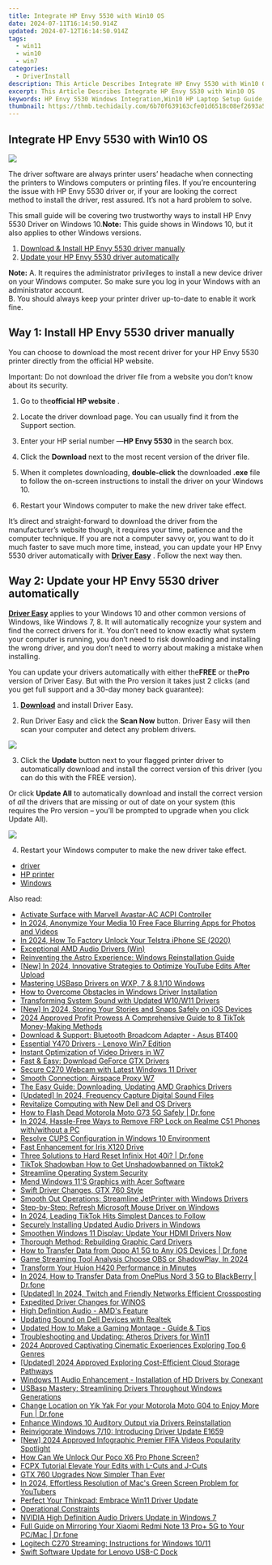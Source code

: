 ```yaml
---
title: Integrate HP Envy 5530 with Win10 OS
date: 2024-07-11T16:14:50.914Z
updated: 2024-07-12T16:14:50.914Z
tags:
  - win11
  - win10
  - win7
categories:
  - DriverInstall
description: This Article Describes Integrate HP Envy 5530 with Win10 OS
excerpt: This Article Describes Integrate HP Envy 5530 with Win10 OS
keywords: HP Envy 5530 Windows Integration,Win10 HP Laptop Setup Guide,HP Laptop Compatibility with Windows 10,Integrate Win10 in Envy Series Laptops,HP Envy 5530 OS Update Instructions,Installing Win10 on HP Laptops,Optimizing HP Envy 5530 Performance with Win10
thumbnail: https://thmb.techidaily.com/6b70f639163cfe01d6518c08ef2693a5f686b7373d5c47d7a53f258bef450907.jpg
---
```


## Integrate HP Envy 5530 with Win10 OS

![](https://images.drivereasy.com/wp-content/uploads/2018/02/img_5a8012476217a.jpg)

 The driver software are always printer users’ headache when connecting the printers to Windows computers or printing files. If you’re encountering the issue with HP Envy 5530 driver or, if your are looking the correct method to install the driver, rest assured. It’s not a hard problem to solve.

 This small guide will be covering two trustworthy ways to install HP Envy 5530 Driver on Windows 10.**Note:** This guide shows in Windows 10, but it also applies to other Windows versions.

1. [Download & Install HP Envy 5530 driver manually](#way1)
2. [Update your HP Envy 5530 driver automatically](#way2)

**Note:**
 A. It requires the administrator privileges to install a new device driver on your Windows computer. So make sure you log in your Windows with an administrator account.  
 B. You should always keep your printer driver up-to-date to enable it work fine.

## Way 1: Install HP Envy 5530 driver manually

 You can choose to download the most recent driver for your HP Envy 5530 printer directly from the official HP website.

 Important: Do not download the driver file from a website you don’t know about its security.

 1) Go to the**official HP website** .

 2) Locate the driver download page. You can usually find it from the Support section.

 3) Enter your HP serial number —**HP Envy 5530**  in the search box.

 4) Click the **Download**  next to the most recent version of the driver file.

 5) When it completes downloading, **double-click**  the downloaded **.exe**  file to follow the on-screen instructions to install the driver on your Windows 10.

 6) Restart your Windows computer to make the new driver take effect.

 It’s direct and straight-forward to download the driver from the manufacturer’s website though, it requires your time, patience and the computer technique. If you are not a computer savvy or, you want to do it much faster to save much more time, instead, you can update your HP Envy 5530 driver automatically with **[Driver Easy](https://tools.techidaily.com/drivereasy/download/)**  . Follow the next way then.

## Way 2: Update your HP Envy 5530 driver automatically

**[Driver Easy](https://tools.techidaily.com/drivereasy/download/)**  applies to your Windows 10 and other common versions of Windows, like Windows 7, 8\. It will automatically recognize your system and find the correct drivers for it. You don’t need to know exactly what system your computer is running, you don’t need to risk downloading and installing the wrong driver, and you don’t need to worry about making a mistake when installing.

 You can update your drivers automatically with either the**FREE** or the**Pro** version of Driver Easy. But with the Pro version it takes just 2 clicks (and you get full support and a 30-day money back guarantee):

 1) **[Download](https://tools.techidaily.com/drivereasy/download/)**   and install Driver Easy.

 2) Run Driver Easy and click the **Scan Now**   button. Driver Easy will then scan your computer and detect any problem drivers.

![](https://images.drivereasy.com/wp-content/uploads/2018/02/img_5a80170227025.jpg)

3) Click the **Update**  button next to your flagged printer driver to automatically download and install the correct version of this driver (you can do this with the FREE version).

Or click **Update All**  to automatically download and install the correct version of _all_  the drivers that are missing or out of date on your system (this requires the Pro version – you’ll be prompted to upgrade when you click Update All).

![](https://images.drivereasy.com/wp-content/uploads/2018/02/img_5a80184c31794.jpg)

4) Restart your Windows computer to make the new driver take effect.

* [driver](https://tools.techidaily.com/drivereasy/download/)
* [HP printer](https://tools.techidaily.com/drivereasy/download/)
* [Windows](https://tools.techidaily.com/drivereasy/download/)

<ins class="adsbygoogle"
     style="display:block"
     data-ad-format="autorelaxed"
     data-ad-client="ca-pub-7571918770474297"
     data-ad-slot="1223367746"></ins>



<ins class="adsbygoogle"
     style="display:block"
     data-ad-client="ca-pub-7571918770474297"
     data-ad-slot="8358498916"
     data-ad-format="auto"
     data-full-width-responsive="true"></ins>



<span class="atpl-alsoreadstyle">Also read:</span>
<div><ul>
<li><a href="https://driver-install.techidaily.com/activate-surface-with-marvell-avastar-ac-acpi-controller/"><u>Activate Surface with Marvell Avastar-AC ACPI Controller</u></a></li>
<li><a href="https://smart-video-creator.techidaily.com/in-2024-anonymize-your-media-10-free-face-blurring-apps-for-photos-and-videos/"><u>In 2024, Anonymize Your Media 10 Free Face Blurring Apps for Photos and Videos</u></a></li>
<li><a href="https://sim-unlock.techidaily.com/in-2024-how-to-factory-unlock-your-telstra-iphone-se-2020-by-drfone-ios/"><u>In 2024, How To Factory Unlock Your Telstra iPhone SE (2020)</u></a></li>
<li><a href="https://driver-install.techidaily.com/exceptional-amd-audio-drivers-win/"><u>Exceptional AMD Audio Drivers (Win)</u></a></li>
<li><a href="https://driver-install.techidaily.com/reinventing-the-astro-experience-windows-reinstallation-guide/"><u>Reinventing the Astro Experience: Windows Reinstallation Guide</u></a></li>
<li><a href="https://youtube-data.techidaily.com/n-2024-innovative-strategies-to-optimize-youtube-edits-after-upload/"><u>[New] In 2024, Innovative Strategies to Optimize YouTube Edits After Upload</u></a></li>
<li><a href="https://driver-install.techidaily.com/mastering-usbasp-drivers-on-wxp-7-and-8110-windows/"><u>Mastering USBasp Drivers on WXP, 7 & 8.1/10 Windows</u></a></li>
<li><a href="https://driver-install.techidaily.com/how-to-overcome-obstacles-in-windows-driver-installation/"><u>How to Overcome Obstacles in Windows Driver Installation</u></a></li>
<li><a href="https://driver-install.techidaily.com/transforming-system-sound-with-updated-w10w11-drivers/"><u>Transforming System Sound with Updated W10/W11 Drivers</u></a></li>
<li><a href="https://instagram-clips.techidaily.com/new-in-2024-storing-your-stories-and-snaps-safely-on-ios-devices/"><u>[New] In 2024, Storing Your Stories and Snaps Safely on iOS Devices</u></a></li>
<li><a href="https://tiktok-video-recordings.techidaily.com/2024-approved-profit-prowess-a-comprehensive-guide-to-8-tiktok-money-making-methods/"><u>2024 Approved  Profit Prowess  A Comprehensive Guide to 8 TikTok Money-Making Methods</u></a></li>
<li><a href="https://driver-install.techidaily.com/download-and-support-bluetooth-broadcom-adapter-asus-bt400/"><u>Download & Support: Bluetooth Broadcom Adapter - Asus BT400</u></a></li>
<li><a href="https://driver-install.techidaily.com/essential-y470-drivers-lenovo-win7-edition/"><u>Essential Y470 Drivers - Lenovo Win7 Edition</u></a></li>
<li><a href="https://driver-install.techidaily.com/instant-optimization-of-video-drivers-in-w7/"><u>Instant Optimization of Video Drivers in W7</u></a></li>
<li><a href="https://driver-install.techidaily.com/fast-and-easy-download-geforce-gtx-drivers/"><u>Fast & Easy: Download GeForce GTX Drivers</u></a></li>
<li><a href="https://driver-install.techidaily.com/secure-c270-webcam-with-latest-windows-11-driver/"><u>Secure C270 Webcam with Latest Windows 11 Driver</u></a></li>
<li><a href="https://driver-install.techidaily.com/smooth-connection-airspace-proxy-w7/"><u>Smooth Connection: Airspace Proxy W7</u></a></li>
<li><a href="https://driver-install.techidaily.com/the-easy-guide-downloading-updating-amd-graphics-drivers/"><u>The Easy Guide: Downloading, Updating AMD Graphics Drivers</u></a></li>
<li><a href="https://digital-screen-recording.techidaily.com/updated-in-2024-frequency-capture-digital-sound-files/"><u>[Updated] In 2024, Frequency Capture  Digital Sound Files</u></a></li>
<li><a href="https://driver-install.techidaily.com/revitalize-computing-with-new-dell-and-os-drivers/"><u>Revitalize Computing with New Dell and OS Drivers</u></a></li>
<li><a href="https://howto.techidaily.com/how-to-flash-dead-motorola-moto-g73-5g-safely-drfone-by-drfone-fix-android-problems-fix-android-problems/"><u>How to Flash Dead Motorola Moto G73 5G Safely | Dr.fone</u></a></li>
<li><a href="https://android-frp.techidaily.com/in-2024-hassle-free-ways-to-remove-frp-lock-on-realme-c51-phones-withwithout-a-pc-by-drfone-android/"><u>In 2024, Hassle-Free Ways to Remove FRP Lock on Realme C51 Phones with/without a PC</u></a></li>
<li><a href="https://driver-install.techidaily.com/resolve-cups-configuration-in-windows-10-environment/"><u>Resolve CUPS Configuration in Windows 10 Environment</u></a></li>
<li><a href="https://driver-install.techidaily.com/fast-enhancement-for-iris-x120-drive/"><u>Fast Enhancement for Iris X120 Drive</u></a></li>
<li><a href="https://techidaily.com/three-solutions-to-hard-reset-infinix-hot-40i-drfone-by-drfone-reset-android-reset-android/"><u>Three Solutions to Hard Reset Infinix Hot 40i? | Dr.fone</u></a></li>
<li><a href="https://tiktok-video-recordings.techidaily.com/tiktok-shadowban-how-to-get-unshadowbanned-on-tiktok2/"><u>TikTok Shadowban  How to Get Unshadowbanned on Tiktok2</u></a></li>
<li><a href="https://driver-install.techidaily.com/streamline-operating-system-security/"><u>Streamline Operating System Security</u></a></li>
<li><a href="https://driver-install.techidaily.com/mend-windows-11s-graphics-with-acer-software/"><u>Mend Windows 11'S Graphics with Acer Software</u></a></li>
<li><a href="https://driver-install.techidaily.com/swift-driver-changes-gtx-760-style/"><u>Swift Driver Changes, GTX 760 Style</u></a></li>
<li><a href="https://driver-install.techidaily.com/smooth-out-operations-streamline-jetprinter-with-windows-drivers/"><u>Smooth Out Operations: Streamline JetPrinter with Windows Drivers</u></a></li>
<li><a href="https://driver-install.techidaily.com/step-by-step-refresh-microsoft-mouse-driver-on-windows/"><u>Step-by-Step: Refresh Microsoft Mouse Driver on Windows</u></a></li>
<li><a href="https://tiktok-clips.techidaily.com/in-2024-leading-tiktok-hits-simplest-dances-to-follow/"><u>In 2024, Leading TikTok Hits  Simplest Dances to Follow</u></a></li>
<li><a href="https://driver-install.techidaily.com/securely-installing-updated-audio-drivers-in-windows/"><u>Securely Installing Updated Audio Drivers in Windows</u></a></li>
<li><a href="https://driver-install.techidaily.com/smoothen-windows-11-display-update-your-hdmi-drivers-now/"><u>Smoothen Windows 11 Display: Update Your HDMI Drivers Now</u></a></li>
<li><a href="https://driver-install.techidaily.com/thorough-method-rebuilding-graphic-card-drivers/"><u>Thorough Method: Rebuilding Graphic Card Drivers</u></a></li>
<li><a href="https://android-transfer.techidaily.com/how-to-transfer-data-from-oppo-a1-5g-to-any-ios-devices-drfone-by-drfone-transfer-from-android-transfer-from-android/"><u>How to Transfer Data from Oppo A1 5G to Any iOS Devices | Dr.fone</u></a></li>
<li><a href="https://digital-screen-recording.techidaily.com/game-streaming-tool-analysis-choose-obs-or-shadowplay-in-2024/"><u>Game Streaming Tool Analysis  Choose OBS or ShadowPlay, In 2024</u></a></li>
<li><a href="https://driver-install.techidaily.com/transform-your-huion-h420-performance-in-minutes/"><u>Transform Your Huion H420 Performance in Minutes</u></a></li>
<li><a href="https://android-transfer.techidaily.com/in-2024-how-to-transfer-data-from-oneplus-nord-3-5g-to-blackberry-drfone-by-drfone-transfer-from-android-transfer-from-android/"><u>In 2024, How to Transfer Data from OnePlus Nord 3 5G to BlackBerry | Dr.fone</u></a></li>
<li><a href="https://facebook-clips.techidaily.com/updated-in-2024-twitch-and-friendly-networks-efficient-crossposting/"><u>[Updated] In 2024, Twitch and Friendly Networks  Efficient Crossposting</u></a></li>
<li><a href="https://driver-install.techidaily.com/expedited-driver-changes-for-winos/"><u>Expedited Driver Changes for WINOS</u></a></li>
<li><a href="https://driver-install.techidaily.com/high-definition-audio-amds-feature/"><u>High Definition Audio - AMD's Feature</u></a></li>
<li><a href="https://driver-install.techidaily.com/updating-sound-on-dell-devices-with-realtek/"><u>Updating Sound on Dell Devices with Realtek</u></a></li>
<li><a href="https://ai-editing-video.techidaily.com/updated-how-to-make-a-gaming-montage-guide-and-tips/"><u>Updated How to Make a Gaming Montage - Guide & Tips</u></a></li>
<li><a href="https://driver-install.techidaily.com/troubleshooting-and-updating-atheros-drivers-for-win11/"><u>Troubleshooting and Updating: Atheros Drivers for Win11</u></a></li>
<li><a href="https://extra-tips.techidaily.com/2024-approved-captivating-cinematic-experiences-exploring-top-6-genres/"><u>2024 Approved  Captivating Cinematic Experiences  Exploring Top 6 Genres</u></a></li>
<li><a href="https://fox-glue.techidaily.com/updated-2024-approved-exploring-cost-efficient-cloud-storage-pathways/"><u>[Updated] 2024 Approved  Exploring Cost-Efficient Cloud Storage Pathways</u></a></li>
<li><a href="https://driver-install.techidaily.com/windows-11-audio-enhancement-installation-of-hd-drivers-by-conexant/"><u>Windows 11 Audio Enhancement - Installation of HD Drivers by Conexant</u></a></li>
<li><a href="https://driver-install.techidaily.com/usbasp-mastery-streamlining-drivers-throughout-windows-generations/"><u>USBasp Mastery: Streamlining Drivers Throughout Windows Generations</u></a></li>
<li><a href="https://location-social.techidaily.com/change-location-on-yik-yak-for-your-motorola-moto-g04-to-enjoy-more-fun-drfone-by-drfone-virtual-android/"><u>Change Location on Yik Yak For your Motorola Moto G04 to Enjoy More Fun | Dr.fone</u></a></li>
<li><a href="https://driver-install.techidaily.com/enhance-windows-10-auditory-output-via-drivers-reinstallation/"><u>Enhance Windows 10 Auditory Output via Drivers Reinstallation</u></a></li>
<li><a href="https://driver-install.techidaily.com/reinvigorate-windows-710-introducing-driver-update-e1659/"><u>Reinvigorate Windows 7/10: Introducing Driver Update E1659</u></a></li>
<li><a href="https://youtube-zero.techidaily.com/024-approved-infographic-premier-fifa-videos-popularity-spotlight/"><u>[New] 2024 Approved  Infographic  Premier FIFA Videos Popularity Spotlight</u></a></li>
<li><a href="https://easy-unlock-android.techidaily.com/how-can-we-unlock-our-poco-x6-pro-phone-screen-by-drfone-android/"><u>How Can We Unlock Our Poco X6 Pro Phone Screen?</u></a></li>
<li><a href="https://ai-vdieo-software.techidaily.com/fcpx-tutorial-elevate-your-edits-with-l-cuts-and-j-cuts/"><u>FCPX Tutorial Elevate Your Edits with L-Cuts and J-Cuts</u></a></li>
<li><a href="https://driver-install.techidaily.com/gtx-760-upgrades-now-simpler-than-ever/"><u>GTX 760 Upgrades Now Simpler Than Ever</u></a></li>
<li><a href="https://youtube-videos.techidaily.com/in-2024-effortless-resolution-of-macs-green-screen-problem-for-youtubers/"><u>In 2024, Effortless Resolution of Mac's Green Screen Problem for YouTubers</u></a></li>
<li><a href="https://driver-install.techidaily.com/perfect-your-thinkpad-embrace-win11-driver-update/"><u>Perfect Your Thinkpad: Embrace Win11 Driver Update</u></a></li>
<li><a href="https://driver-install.techidaily.com/operational-constraints/"><u>Operational Constraints</u></a></li>
<li><a href="https://driver-install.techidaily.com/nvidia-high-definition-audio-drivers-update-in-windows-7/"><u>NVIDIA High Definition Audio Drivers Update in Windows 7</u></a></li>
<li><a href="https://screen-mirror.techidaily.com/full-guide-on-mirroring-your-xiaomi-redmi-note-13-proplus-5g-to-your-pcmac-drfone-by-drfone-android/"><u>Full Guide on Mirroring Your Xiaomi Redmi Note 13 Pro+ 5G to Your PC/Mac | Dr.fone</u></a></li>
<li><a href="https://driver-install.techidaily.com/logitech-c270-streaming-instructions-for-windows-1011/"><u>Logitech C270 Streaming: Instructions for Windows 10/11</u></a></li>
<li><a href="https://driver-install.techidaily.com/swift-software-update-for-lenovo-usb-c-dock/"><u>Swift Software Update for Lenovo USB-C Dock</u></a></li>
</ul></div>
